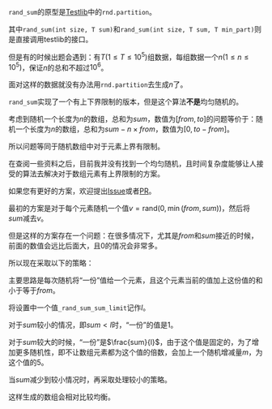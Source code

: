 `rand_sum`的原型是[Testlib](https://github.com/MikeMirzayanov/testlib)中的`rnd.partition`。

其中`rand_sum(int size, T sum)`和`rand_sum(int size, T sum, T min_part)`则是直接调用testlib的接口。

但是有的时候出题会遇到：有$T(1\le T\le 10^5)$组数据，每组数据一个$n(1\le n\le 10^5)$，保证$n$的总和不超过$10^6$。

面对这样的数据就没有办法用`rnd.partition`去生成$n$了。

`rand_sum`实现了一个有上下界限制的版本，但是这个算法**不是**均匀随机的。

考虑到随机一个长度为$n$的数组，总和为$sum$，数值为$[from,to]$的问题等价于：随机一个长度为$n$的数组，总和为$sum - n\times from$，数值为$[0, to - from]$。

所以问题等同于随机数组中对于元素上界有限制。

在查阅一些资料之后，目前我并没有找到一个均匀随机，且时间复杂度能够让人接受的算法去解决对于数组元素有上界限制的方案。

如果您有更好的方案，欢迎提出[Issue](https://github.com/ChuTian-SCPC/ACM-generator/issues/new)或者[PR](https://github.com/ChuTian-SCPC/ACM-generator/pulls)。

最初的方案是对于每个元素随机一个值$v = \text{rand}(0, \min(from, sum))$，然后将$sum$减去$v$。

但是这样的方案存在一个问题：在很多情况下，尤其是$from$和$sum$接近的时候，前面的数值会远比后面大，且$0$的情况会非常多。

所以现在采取以下的策略：

主要思路是每次随机将“一份”值给一个元素，且这个元素当前的值加上这份值的和小于等于$from$。

将设置中一个值`_rand_sum_sum_limit`记作$l$。

对于$sum$较小的情况，即$sum\lt l$时，“一份”的值是$1$。

对于$sum$较大的时候，“一份”是$\frac{sum}{l}$，由于这个值是固定的，为了增加更多随机性，即不让数组元素都为这个值的倍数，会加上一个随机增减量$m$，为这个值的$5%$。

当$sum$减少到较小情况时，再采取处理较小的策略。

这样生成的数组会相对比较均衡。